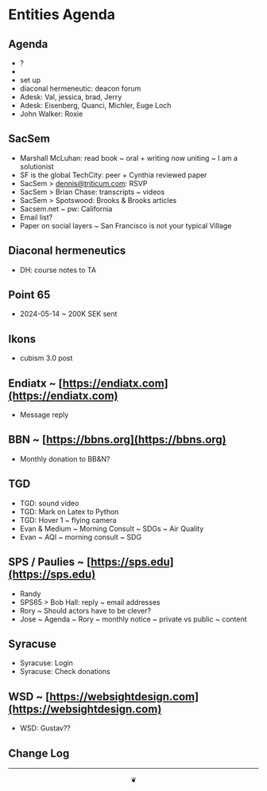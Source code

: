 # Entities Agenda

## Agenda

* ?
*   
* set up 
* diaconal hermeneutic: deacon forum
* Adesk: Val, jessica, brad, Jerry
* Adesk: Eisenberg, Quanci, Michler, Euge Loch
* John Walker: Roxie

## SacSem

* Marshall McLuhan: read book ~ oral + writing now uniting ~ I am a solutionist
* SF is the global TechCity: peer + Cynthia reviewed paper
* SacSem > dennis@triticum.com: RSVP
* SacSem > Brian Chase: transcripts ~ videos
* SacSem > Spotswood: Brooks & Brooks articles
* Sacsem.net ~ pw: California
* Email list?
* Paper on social layers ~ San Francisco is not your typical Village

## Diaconal hermeneutics

* DH: course notes to TA

## Point 65

* 2024-05-14 ~ 200K SEK sent

## Ikons

* cubism 3.0 post

## Endiatx ~ [https://endiatx.com](https://endiatx.com)

* Message reply

## BBN ~ [https://bbns.org](https://bbns.org)

* Monthly donation to BB&N?

## TGD

* TGD: sound video
* TGD: Mark on Latex to Python
* TGD: Hover 1 ~ flying camera
* Evan & Medium ~ Morning Consult ~ SDGs ~ Air Quality
* Evan ~ AQI ~ morning consult ~ SDG

## SPS / Paulies ~ [https://sps.edu](https://sps.edu)

* Randy
* SPS65 > Bob Hall: reply ~ email addresses
* Rory ~ Should actors have to be clever?
* Jose ~ Agenda ~ Rory ~ monthly notice ~ private vs public ~ content

## Syracuse

* Syracuse: Login
* Syracuse: Check donations

## WSD ~ [https://websightdesign.com](https://websightdesign.com)

* WSD: Gustav??

## Change Log

***

<center title="hello!"><a href="javascript:main.window.scrollTo(0,0);" style="text-decoration:none;">❦</a></center>